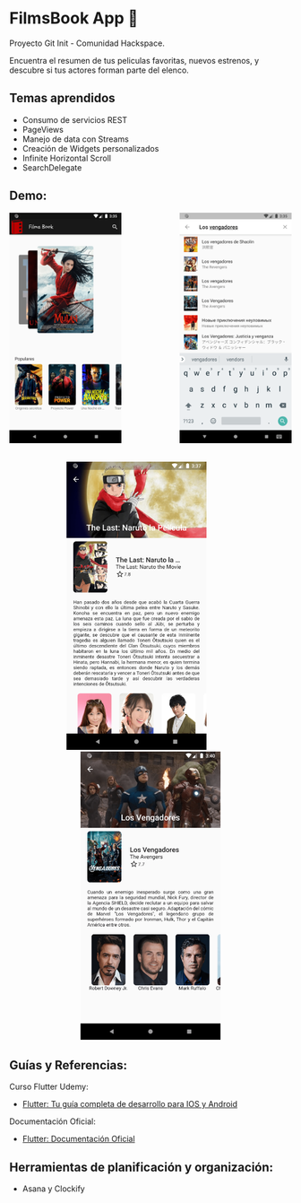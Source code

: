 # FilmsBook App :movie_camera:

Proyecto Git Init - Comunidad Hackspace. 

Encuentra el resumen de tus peliculas favoritas, nuevos estrenos, y descubre si tus actores forman parte del elenco.


## Temas aprendidos

* Consumo de servicios REST
* PageViews
* Manejo de data con Streams
* Creación de Widgets personalizados
* Infinite Horizontal Scroll
* SearchDelegate


## Demo: 

<div align="center" style="margin-bottom:30px">
  <img src="assets/images/screen-1-min.png" width="200" style="margin-right:100px" title="hover text">
  <img src="assets/images/screen-2-min.png" width="200" title="hover text">
</div>

<div align="center" style="margin-bottom:30px">
  <img src="assets/images/screen-3-min.png" width="250" style="margin-right:50px" title="hover text">
  <img src="assets/images/screen-4-min.png" width="250" title="hover text">
</div>



## Guías y Referencias:

Curso Flutter Udemy:

- [Flutter: Tu guía completa de desarrollo para IOS y Android ](https://www.udemy.com/course/flutter-ios-android-fernando-herrera/)

Documentación Oficial: 

- [Flutter: Documentación Oficial](https://flutter.dev/)


## Herramientas de planificación y organización:

* Asana y Clockify